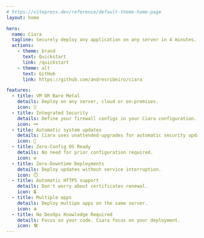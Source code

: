 ```yaml
---
# https://vitepress.dev/reference/default-theme-home-page
layout: home

hero:
  name: Ciara
  tagline: Securely deploy any application on any server in 4 minutes.
  actions:
    - theme: brand
      text: Quickstart
      link: /quickstart
    - theme: alt
      text: GitHub
      link: https://github.com/andresribeiro/ciara

features:
  - title: VM OR Bare Metal
    details: Deploy on any server, cloud or on-premises.
    icon: 🗄️
  - title: Integrated Security
    details: Define your firewall configs in your Ciara configuration. We also set Fail2ban for you.
    icon: 🗝️
  - title: Automatic system updates
    details: Ciara uses unattended-upgrades for automatic security updates.
    icon: 🔧
  - title: Zero-Config OS Ready
    details: No need for prior configuration required.
    icon: ⚙️
  - title: Zero-Downtime Deployments
    details: Deploy updates without service interruption.
    icon: ⏱️
  - title: Automatic HTTPS support
    details: Don't worry about certificates renewal.
    icon: 🔒
  - title: Multiple apps
    details: Deploy multipe apps on the same server.
    icon: ➕
  - title: No DevOps Knowledge Required
    details: Focus on your code. Ciara focus on your deployment.
    icon: 🛠️
---
```

